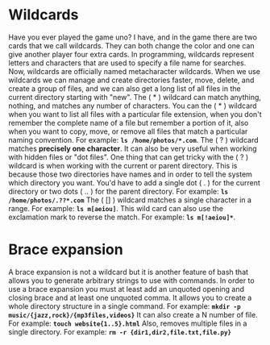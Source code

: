 # Wildcards
Have you ever played the game uno? I have, and in the game there are two cards that we call wildcards. They can both change the color and one can give another player four extra cards. In programming, wildcards represent letters and characters that are used to specify a file name for searches. Now, wildcards are officially named metacharacter wildcards. When we use wildcards we can manage and create directories faster, move, delete, and create a group of files, and we can also get a long list of all files in the current directory starting with "new". The ( * ) wildcard can match anything, nothing, and matches any number of characters. You can the ( * ) wildcard when you want to list all files with a particular file extension, when you don't remember the complete name of a file but remember a portion of it, also when you want to copy, move, or remove all files that match a particular naming convention. For example: **`ls /home/photos/*.com`**.
The ( ? ) wildcard matches **precisely one character**. It can also be very useful when working with hidden files or "dot files". One thing that can get tricky with the ( ? ) wildcard is when working with the current or parent directory. This is because those two directories have names and in order to tell the system which directory you want. You'd have to add a single dot ( . ) for the current directory or two dots  ( .. ) for the parent directory. For example: **`ls /home/photos/.??*.com`**
The ( [] ) wildcard matches a single character in a range. For example: **`ls m[aeiou]`**. This wild card can also use the exclamation mark to reverse the match. For example: **`ls m[!aeiou]*`**.

# Brace expansion
A brace expansion is not a wildcard but it is another feature of bash that allows you to generate arbitrary strings to use with commands. In order to use a brace expansion you must at least add an unquoted opening and closing brace and at least one unquoted comma. It allows you to create a whole directory structure in a single command. For example: **`mkdir -p music/{jazz,rock}/{mp3files,videos}`** It can also create a N number of file. For example: **`touch website{1..5}.html`**  Also, removes multiple files in a single directory. For example: **`rm -r {dir1,dir2,file.txt,file.py}`**